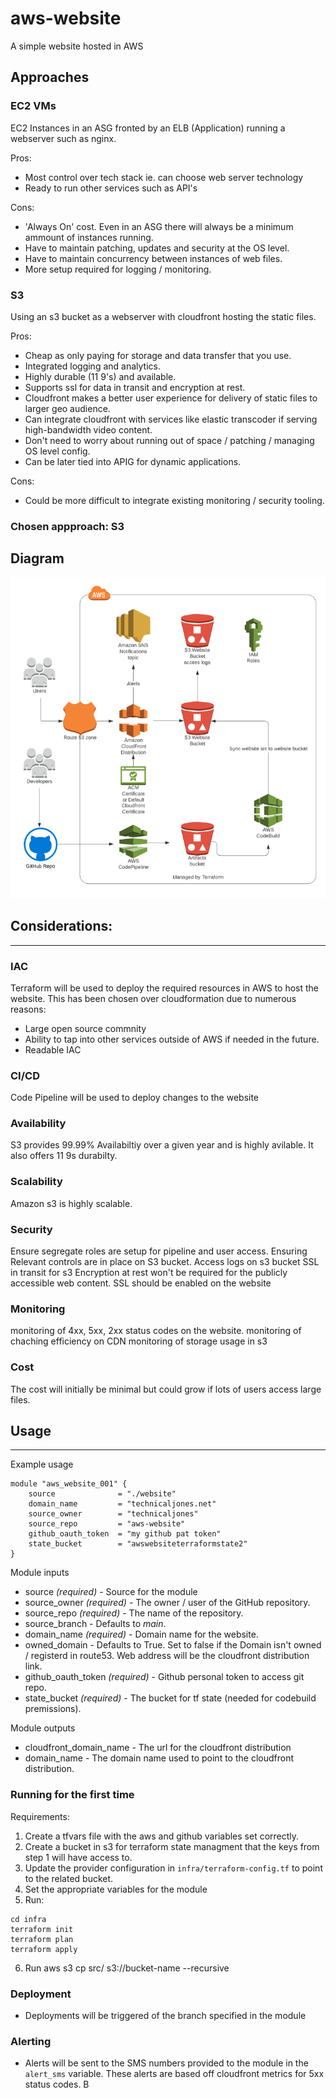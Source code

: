 # aws-website
A simple website hosted in AWS

## Approaches
### **EC2 VMs**
EC2 Instances in an ASG fronted by an ELB (Application) running a webserver such as nginx.

Pros:
- Most control over tech stack ie. can choose web server technology 
- Ready to run other services such as API's

Cons:
- 'Always On' cost. Even in an ASG there will always be a minimum ammount of instances running.
- Have to maintain patching, updates and security at the OS level.
- Have to maintain concurrency between instances of web files.
- More setup required for logging / monitoring. 

### **S3**
Using an s3 bucket as a webserver with cloudfront hosting the static files.

Pros:
- Cheap as only paying for storage and data transfer that you use.
- Integrated logging and analytics.
- Highly durable (11 9's) and available.
- Supports ssl for data in transit and encryption at rest.
- Cloudfront makes a better user experience for delivery of static files to larger geo audience.
- Can integrate cloudfront with services like elastic transcoder if serving high-bandwidth video content.
- Don't need to worry about running out of space / patching / managing OS level config.
- Can be later tied into APIG for dynamic applications.

Cons:
- Could be more difficult to integrate existing monitoring / security tooling.


### **Chosen appproach: S3**
## Diagram
![diagram](diagram.PNG)

## Considerations:
-----
### IAC
Terraform will be used to deploy the required resources in AWS to host the website. This has been chosen over cloudformation due to numerous reasons:
- Large open source commnity
- Ability to tap into other services outside of AWS if needed in the future. 
- Readable IAC

### CI/CD
Code Pipeline will be used to deploy changes to the website

### Availability
S3 provides 99.99% Availabiltiy over a given year and is highly avilable. It also offers 11 9s durabilty.

### Scalability
Amazon s3 is highly scalable.

### Security
Ensure segregate roles are setup for pipeline and user access.
Ensuring Relevant controls are in place on S3 bucket.
Access logs on s3 bucket
SSL in transit for s3 
Encryption at rest won't be required for the publicly accessible web content.
SSL should be enabled on the website

### Monitoring
monitoring of 4xx, 5xx, 2xx status codes on the website. 
monitoring of chaching efficiency on CDN
monitoring of storage usage in s3


### Cost
The cost will initially be minimal but could grow if lots of users access large files.

## Usage
-----
Example usage 
```
module "aws_website_001" {
    source              = "./website"
    domain_name         = "technicaljones.net"
    source_owner        = "technicaljones"
    source_repo         = "aws-website"
    github_oauth_token  = "my github pat token"
    state_bucket        = "awswebsiteterraformstate2"
}
```

Module inputs
- source    *(required)* - Source for the module
- source_owner *(required)* - The owner / user of the GitHub repository.
- source_repo *(required)* - The name of the repository.
- source_branch - Defaults to *main*. 
- domain_name *(required)* - Domain name for the website.
- owned_domain - Defaults to True. Set to false if the Domain isn't owned / registerd in route53. Web address will be the cloudfront distribution link.
- github_oauth_token *(required)* - Github personal token to access git repo.
- state_bucket *(required)* - The bucket for tf state (needed for codebuild premissions).


Module outputs
- cloudfront_domain_name - The url for the cloudfront distribution
- domain_name - The domain name used to point to the cloudfront distribution.

### Running for the first time
Requirements:
1. Create a tfvars file with the aws and github variables set correctly.
2. Create a bucket in s3 for terraform state managment that the keys from step 1 will have access to.
3. Update the provider configuration in `infra/terraform-config.tf` to point to the related bucket.
4. Set the appropriate variables for the module
5. Run:

```
cd infra
terraform init
terraform plan
terraform apply
```
6. Run aws s3 cp src/ s3://bucket-name --recursive

### Deployment
- Deployments will be triggered of the branch specified in the module

### Alerting
 - Alerts will be sent to the SMS numbers provided to the module in the `alert_sms` variable. These alerts are based off cloudfront metrics for 5xx status codes. B


